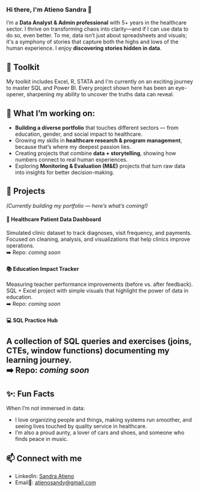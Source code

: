 ### Hi there, I'm **Atieno Sandra** 👋

I’m a **Data Analyst & Admin professional** with 5+ years in the healthcare sector. I thrive on transforming chaos into clarity—and if I can use data to do so, even better. To me, data isn’t just about spreadsheets and visuals; it's a symphony of stories that capture both the highs and lows of the human experience. I enjoy **discovering stories hidden in data**.

## 🧰 **Toolkit**
My toolkit includes Excel, R, STATA and I'm currently on an exciting journey to master SQL and Power BI. Every project shown here has been an eye-opener, sharpening my ability to uncover the truths data can reveal. 

## 🌱 **What I’m working on:**  
- **Building a diverse portfolio** that touches different sectors — from education, gender, and social impact to healthcare.  
- Growing my skills in **healthcare research & program management**, because that’s where my deepest passion lies.  
- Creating projects that combine **data + storytelling**, showing how numbers connect to real human experiences.  
- Exploring **Monitoring & Evaluation (M&E)** projects that turn raw data into insights for better decision-making.  

## 📌 **Projects**
*(Currently building my portfolio — here’s what’s coming!)*  

#### 🏥 Healthcare Patient Data Dashboard  
Simulated clinic dataset to track diagnoses, visit frequency, and payments. Focused on cleaning, analysis, and visualizations that help clinics improve operations.  
➡️ Repo: *coming soon*  

#### 📚 Education Impact Tracker  
Measuring teacher performance improvements (before vs. after feedback). SQL + Excel project with simple visuals that highlight the power of data in education.  
➡️ Repo: *coming soon*  

#### 💻 SQL Practice Hub  
A collection of SQL queries and exercises (joins, CTEs, window functions) documenting my learning journey.  
➡️ Repo: *coming soon*  
---
## ✨: **Fun Facts**
When I’m not immersed in data:
- I love organizing people and things, making systems run smoother, and seeing lives touched by quality service in healthcare. 
- I’m also a proud aunty, a lover of cars and shoes, and someone who finds peace in music.

## 📫 **Connect with me**
- LinkedIn: [Sandra Atieno](https://www.linkedin.com/in/sandraatieno/)  
- Email📧: atienosandy@gmail.com


